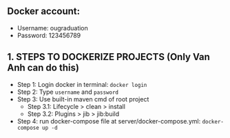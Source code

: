## Docker account:
- Username: ougraduation
- Password: 123456789

## 1. STEPS TO DOCKERIZE PROJECTS (Only Van Anh can do this)
- Step 1: Login docker in terminal: `docker login`
- Step 2: Type `username` and `password`
- Step 3: Use built-in maven cmd of root project
    + Step 3.1: Lifecycle > clean > install
    + Step 3.2: Plugins > jib > jib:build
- Step 4: run docker-compose file at server/docker-compose.yml: `docker-compose up -d`